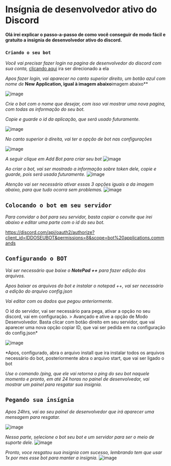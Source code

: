 # Insígnia de desenvolvedor ativo do Discord

**Olá irei explicar o passo-a-passo de como você conseguir de modo fácil e gratuito a insignia de desenvolvedor ativo do discord.**

### `Criando o seu bot`
*Você vai precisar fazer login na pagina de desenvolvedor do discord com sua conta,* [clicando aqui](https://discord.com/developers/applications) ira ser direcionado a ela

*Apos fazer login, vai aparecer no canto superior direito, um botão azul com nome de* **New Application, igual à imagem abaixo**imagem abaixo**

![image](https://user-images.githubusercontent.com/69323238/228051027-b2f0be87-a42b-4ee4-9bbb-709b2f8e94cc.png)

*Crie o bot com o nome que desejar, com isso vai mostrar uma nova pagina, com todas as informação do seu bot.*

*Copie e guarde o id da aplicação, que será usado futuramente.*

![image](https://user-images.githubusercontent.com/69323238/228052373-cdf73b12-b834-4880-b12b-c335403f1da3.png)

*No canto superior à direita, vai ter a opção de bot nas configurações*

![image](https://user-images.githubusercontent.com/69323238/228051551-8fb808ae-d9aa-4449-8bd8-a587ee35d62b.png)

*A seguir clique em Add Bot para criar seu bot*
![image](https://user-images.githubusercontent.com/69323238/228051833-85b33e6c-67c0-4760-a777-38ea6a8bbfa2.png)


*Ao criar o bot, vai ser mostrado a informação sobre token dele, copie e guarde, pois será usada futuramente.*
![image](https://user-images.githubusercontent.com/69323238/228052805-b8b44f4b-6691-49a6-ad91-1f5d3e60b40b.png)


*Atenção vai ser necessário ativar essas 3 opções iguais a da imagem abaixo, para que tudo ocorra sem problemas.*
![image](https://user-images.githubusercontent.com/69323238/228052634-ccf1c39d-a70e-46e0-9e85-09dedd5f2d71.png)


## ``Colocando o bot em seu servidor``

*Para convidar o bot para seu servidor, basta copiar o convite que irei abaixo e editar uma parte com o id do seu bot.*

https://discord.com/api/oauth2/authorize?client_id=IDDOSEUBOT&permissions=8&scope=bot%20applications.commands

## ``Configurando o BOT``

*Vai ser necessário que baixe o **NotePad ++** para fazer edição dos arquivos.*

*Apos baixar os arquivos do bot e instalar o notepad ++, vai ser necessário a edição do arquivo config.json*

*Vai editar com os dados que pegou anteriormente.*

O id do servidor, vai ser necessário para pega, ativar a opção no seu discord, vai em configuração. > Avançado e ative a opção de Modo Desenvolvedor.
Basta clicar com botão direito em seu servidor, que vai aparecer uma nova opção copiar ID, que vai ser pedida em na configuração do config.json*
 
![image](https://user-images.githubusercontent.com/69323238/228055018-52d9f06a-f040-4975-8200-cebc31bbc52b.png)

*Apos, configurado, abra o arquivo install que ira instalar todos os arquivos necessário do bot, posteriormente abra o arquivo start, que vai ser ligado o bot

*Use o comando /ping, que ele vai retorna o ping do seu bot naquele momento e pronto, em até 24 horas no painel de desenvolvedor, vai mostrar um painel para resgatar sua insignia.*

## ``Pegando sua insígnia``

*Apos 24hrs, vai ao seu painel de desenvolvedor que irá aparecer uma mensagem para resgatar.*

![image](https://user-images.githubusercontent.com/69323238/228555476-d636e5c1-cdde-4f43-b9a8-7560fc98a9ee.png)

*Nessa parte, selecione o bot seu bot e um servidor para ser o meio de suporte dele.*
![image](https://user-images.githubusercontent.com/69323238/228557824-9d3590c9-85d4-4a1b-85be-de2a8f1680c2.png)

*Pronto, voce resgatou sua insignia com sucesso, lembrando tem que usar 1x por mes esse bot para manter a insignia.*
![image](https://user-images.githubusercontent.com/69323238/228563459-f5db8e64-9a81-4d51-b006-0e7f57912aa1.png)


